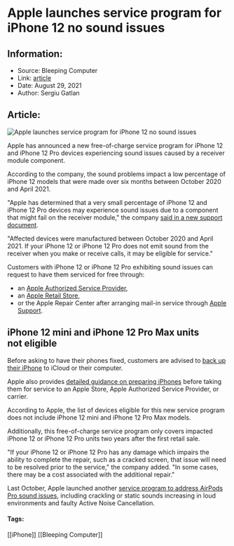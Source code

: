 # Apple launches service program for iPhone 12 no sound issues
### 

## Information:
+ Source: Bleeping Computer
+ Link: [article](https://www.bleepingcomputer.com/news/apple/apple-launches-service-program-for-iphone-12-no-sound-issues/)
+ Date: August 29, 2021
+ Author: Sergiu Gatlan


## Article:
![Apple launches service program for iPhone 12 no sound issues](https://www.bleepstatic.com/content/hl-images/2021/08/27/Apple-iPhone-12.jpg)


Apple has announced a new free-of-charge service program for iPhone 12 and iPhone 12 Pro devices experiencing sound issues caused by a receiver module component.


According to the company, the sound problems impact a low percentage of iPhone 12 models that were made over six months between October 2020 and April 2021.


"Apple has determined that a very small percentage of iPhone 12 and iPhone 12 Pro devices may experience sound issues due to a component that might fail on the receiver module," the company [said in a new support document](https://support.apple.com/iphone-12-and-iphone-12-pro-service-program-for-no-sound-issues).


"Affected devices were manufactured between October 2020 and April 2021. If your iPhone 12 or iPhone 12 Pro does not emit sound from the receiver when you make or receive calls, it may be eligible for service."


Customers with iPhone 12 or iPhone 12 Pro exhibiting sound issues can request to have them serviced for free through:


* an [Apple Authorized Service Provider](https://getsupport.apple.com/?caller=erep&SG=SG003&category_id=SC0999&symptom_id=99934&solution=CIN),
* an [Apple Retail Store](https://getsupport.apple.com/?caller=erep&SG=SG003&category_id=SC0999&symptom_id=99934&solution=CIN),
* or the Apple Repair Center after arranging mail-in service through [Apple Support](https://getsupport.apple.com/?caller=erep&SG=SG003&category_id=SC0999&symptom_id=99934).


iPhone 12 mini and iPhone 12 Pro Max units not eligible
-------------------------------------------------------


Before asking to have their phones fixed, customers are advised to [back up their iPhone](https://support.apple.com/en-us/HT203977) to iCloud or their computer. 


Apple also provides [detailed guidance on preparing iPhones](https://support.apple.com/en-us/HT201557) before taking them for service to an Apple Store, Apple Authorized Service Provider, or carrier.


According to Apple, the list of devices eligible for this new service program does not include iPhone 12 mini and iPhone 12 Pro Max models.


Additionally, this free-of-charge service program only covers impacted iPhone 12 or iPhone 12 Pro units two years after the first retail sale.


"If your iPhone 12 or iPhone 12 Pro has any damage which impairs the ability to complete the repair, such as a cracked screen, that issue will need to be resolved prior to the service," the company added. "In some cases, there may be a cost associated with the additional repair."


Last October, Apple launched another [service program to address AirPods Pro sound issues](https://support.apple.com/airpods-pro-service-program-sound-issues), including crackling or static sounds increasing in loud environments and faulty Active Noise Cancellation.




#### Tags:
[[iPhone]] [[Bleeping Computer]]
